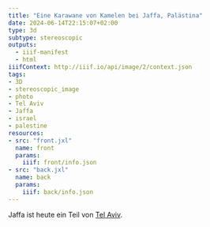 ```yaml
---
title: "Eine Karawane von Kamelen bei Jaffa, Palästina"
date: 2024-06-14T22:15:07+02:00
type: 3d
subtype: stereoscopic
outputs:
  - iiif-manifest
  - html
iiifContext: http://iiif.io/api/image/2/context.json
tags:
- 3D
- stereoscopic_image
- photo
- Tel Aviv
- Jaffa
- israel
- palestine
resources:
- src: "front.jxl"
  name: front
  params:
    iiif: front/info.json
- src: "back.jxl"
  name: back
  params:
    iiif: back/info.json
---
```

Jaffa ist heute ein Teil von [Tel Aviv](https://de.wikipedia.org/wiki/Tel_Aviv-Jaffa).
